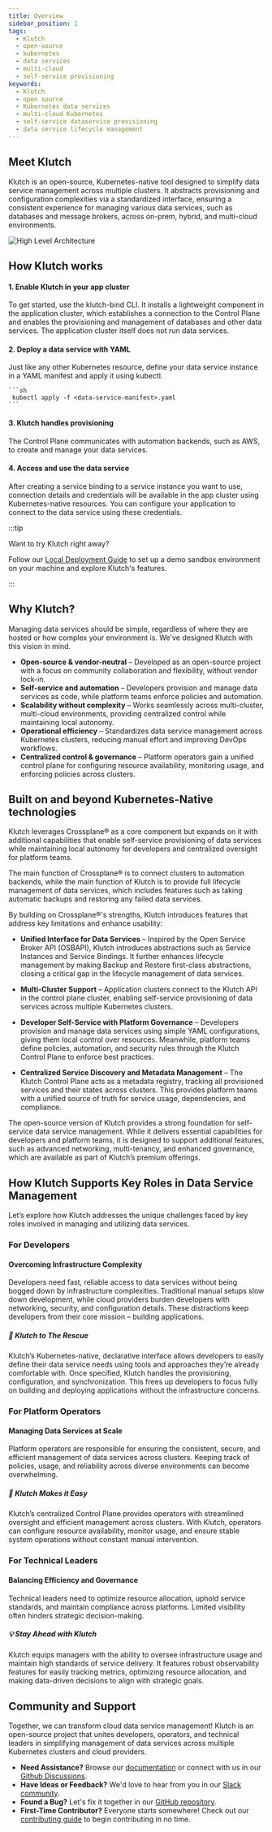 ```yaml
---
title: Overview
sidebar_position: 1
tags:
  - Klutch
  - open-source
  - kubernetes
  - data services
  - multi-cloud
  - self-service provisioning
keywords:
  - Klutch
  - open source
  - Kubernetes data services
  - multi-cloud Kubernetes
  - self-service dataservice provisioning
  - data service lifecycle management  
---
```


## Meet Klutch

Klutch is an open-source, Kubernetes-native tool designed to simplify data service management across multiple clusters.
It abstracts provisioning and configuration complexities via a standardized interface, ensuring a consistent experience
for managing various data services, such as databases and message brokers, across on-prem, hybrid, and multi-cloud
environments.

![High Level Architecture](img/Klutch_overview.png)

## How Klutch works

#### 1. Enable Klutch in your app cluster

To get started, use the klutch-bind CLI. It installs a lightweight component in the application cluster, which
establishes a connection to the Control Plane and enables the provisioning and management of databases and other data
services. The application cluster itself does not run data services.

#### 2. Deploy a data service with YAML

Just like any other Kubernetes resource, define your data service instance in a YAML manifest and apply it using kubectl.

    ```sh
     kubectl apply -f <data-service-manifest>.yaml
    ```

#### 3. Klutch handles provisioning

The Control Plane communicates with automation backends, such as AWS, to create and manage your data services.

#### 4. Access and use the data service

After creating a service binding to a service instance you want to use, connection details and credentials will be
available in the app cluster using Kubernetes-native resources. You can configure your application to connect to the
data service using these credentials.

:::tip

Want to try Klutch right away?

Follow our [Local Deployment Guide](./local-deployment-guide.md) to set up a demo sandbox environment on your machine
and explore Klutch's features.

:::

## Why Klutch?

Managing data services should be simple, regardless of where they are hosted or how complex your environment is. We've
designed Klutch with this vision in mind.

- **Open-source & vendor-neutral** – Developed as an open-source project with a focus on community collaboration and
flexibility, without vendor lock-in.
- **Self-service and automation** – Developers provision and manage data services as code, while platform teams enforce
policies and automation.
- **Scalability without complexity** – Works seamlessly across multi-cluster, multi-cloud environments, providing
centralized control while maintaining local autonomy.
- **Operational efficiency** – Standardizes data service management across Kubernetes clusters, reducing manual effort
and improving DevOps workflows.
- **Centralized control & governance** – Platform operators gain a unified control plane for configuring resource
availability, monitoring usage, and enforcing policies across clusters.

## Built on and beyond Kubernetes-Native technologies

Klutch leverages Crossplane® as a core component but expands on it with additional capabilities that enable self-service
provisioning of data services while maintaining local autonomy for developers and centralized oversight for platform
teams.

The main function of Crossplane® is to connect clusters to automation backends, while the main function of Klutch
is to provide full lifecycle management of data services, which includes features such as taking automatic backups and
restoring any failed data services.

By building on Crossplane®'s strengths, Klutch introduces features that address key limitations and enhance usability:

- **Unified Interface for Data Services** – Inspired by the Open Service Broker API (OSBAPI), Klutch introduces
abstractions such as Service Instances and Service Bindings. It further enhances lifecycle management by making Backup
and Restore first-class abstractions, closing a critical gap in the lifecycle management of data services.

- **Multi-Cluster Support** – Application clusters connect to the Klutch API in the control plane cluster, enabling
self-service provisioning of data services across multiple Kubernetes clusters.

- **Developer Self-Service with Platform Governance** – Developers provision and manage data services using simple YAML
configurations, giving them local control over resources. Meanwhile, platform teams define policies, automation, and
security rules through the Klutch Control Plane to enforce best practices.

- **Centralized Service Discovery and Metadata Management** – The Klutch Control Plane acts as a metadata registry,
tracking all provisioned services and their states across clusters. This provides platform teams with a unified source
of truth for service usage, dependencies, and compliance.

The open-source version of Klutch provides a strong foundation for self-service data service management. While it
delivers essential capabilities for developers and platform teams, it is designed to support additional features, such
as advanced networking, multi-tenancy, and enhanced governance, which are available as part of Klutch’s premium
offerings.

## How Klutch Supports Key Roles in Data Service Management

Let’s explore how Klutch addresses the unique challenges faced by key roles involved in managing and utilizing data
services.

### For Developers

#### Overcoming Infrastructure Complexity

Developers need fast, reliable access to data services without being bogged down by infrastructure complexities.
Traditional manual setups slow down development, while cloud providers burden developers with networking, security, and
configuration details. These distractions keep developers from their core mission – building applications.

##### 🚀 Klutch to The Rescue

Klutch’s Kubernetes-native, declarative interface allows developers to easily define their data service needs using
tools and approaches they’re already comfortable with. Once specified, Klutch handles the provisioning, configuration,
and synchronization. This frees up developers to focus fully on building and deploying applications without the
infrastructure concerns.

### For Platform Operators

#### Managing Data Services at Scale

Platform operators are responsible for ensuring the consistent, secure, and efficient management of data services across
clusters. Keeping track of policies, usage, and reliability across diverse environments can become overwhelming.

##### 🔧 Klutch Makes it Easy

Klutch’s centralized Control Plane provides operators with streamlined oversight and efficient management across
clusters. With Klutch, operators can configure resource availability, monitor usage, and ensure stable system operations
without constant manual intervention.

### For Technical Leaders

#### Balancing Efficiency and Governance

Technical leaders need to optimize resource allocation, uphold service standards, and maintain compliance across
platforms. Limited visibility often hinders strategic decision-making.

##### 💡 Stay Ahead with Klutch

Klutch equips managers with the ability to oversee infrastructure usage and maintain high standards of service delivery.
It features robust observability features for easily tracking metrics, optimizing resource allocation, and making
data-driven decisions to align with strategic goals.

## Community and Support

Together, we can transform cloud data service management! Klutch is an open-source project that unites developers,
operators, and technical leaders in simplifying management of data services across multiple Kubernetes clusters and
cloud providers.

- **Need Assistance?** Browse our [documentation](https://klutch.io/docs/) or connect with us in our [Github Discussions](https://github.com/anynines/klutchio/discussions).
- **Have Ideas or Feedback?** We'd love to hear from you in our [Slack community](https://app.slack.com/workspace-signin?redir=%2Fgantry%2Fauth%3Fapp%3Dclient%26lc%3D1741268665%26return_to%3D%252Fclient%252FT07FST6U1T7%252FC07FVLWBDDH%26teams%3DT29DGCMKQ%252CT09NY5SBT%252CTDSBA9B9V%252CTEGUU4LMD%252CT07FST6U1T7).
- **Found a Bug?** Let's fix it together in our [GitHub repository](https://github.com/anynines/klutchio).
- **First-Time Contributor?** Everyone starts somewhere! Check out our [contributing guide](https://github.com/anynines/klutchio/blob/main/CONTRIBUTING.md) to begin contributing in no time.
